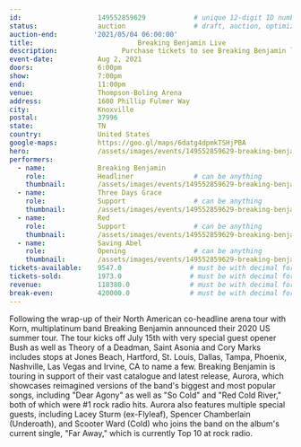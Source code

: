 ```yaml
---
id:                   149552859629            # unique 12-digit ID number
status:               auction                 # draft, auction, optimized
auction-end:         '2021/05/04 06:00:00'
title:						    Breaking Benjamin Live
description:			    Purchase tickets to see Breaking Benjamin live in Memphis on May 21, 2021.
event-date:           Aug 2, 2021
doors:                6:00pm
show:                 7:00pm
end:                  11:00pm
venue:                Thompson-Boling Arena
address:              1600 Phillip Fulmer Way
city:                 Knoxville
postal:               37996
state:                TN
country:              United States
google-maps:          https://goo.gl/maps/6datg4dpmkTSHjPBA
hero:                 /assets/images/events/149552859629-breaking-benjamin/breaking-benjamin-hero.jpeg
performers: 
  - name:             Breaking Benjamin
    role:             Headliner               # can be anything
    thumbnail:        /assets/images/events/149552859629-breaking-benjamin/breaking-benjamin.jpeg
  - name:             Three Days Grace
    role:             Support                 # can be anything
    thumbnail:        /assets/images/events/149552859629-breaking-benjamin/three-days-grace.jpg
  - name:             Red
    role:             Support                 # can be anything
    thumbnail:        /assets/images/events/149552859629-breaking-benjamin/red.jpg
  - name:             Saving Abel
    role:             Opening                 # can be anything
    thumbnail:        /assets/images/events/149552859629-breaking-benjamin/saving-abel.jpg
tickets-available:    9547.0                 # must be with decimal for math to work
tickets-sold:         1973.0                 # must be with decimal for math to work
revenue:              118380.0               # must be with decimal for math to work
break-even:           420000.0               # must be with decimal for math to work
---
```


Following the wrap-up of their North American co-headline arena tour with Korn, multiplatinum band Breaking Benjamin announced their 2020 US summer tour. The tour kicks off July 15th with very special guest opener Bush as well as Theory of a Deadman, Saint Asonia and Cory Marks includes stops at Jones Beach, Hartford, St. Louis, Dallas, Tampa, Phoenix, Nashville, Las Vegas and Irvine, CA to name a few. Breaking Benjamin is touring in support of their vast catalogue and latest release, Aurora, which showcases reimagined versions of the band's biggest and most popular songs, including "Dear Agony" as well as "So Cold" and "Red Cold River," both of which were #1 rock radio hits. Aurora also features multiple special guests, including Lacey Sturm (ex-Flyleaf), Spencer Chamberlain (Underoath), and Scooter Ward (Cold) who joins the band on the album's current single, "Far Away," which is currently Top 10 at rock radio.